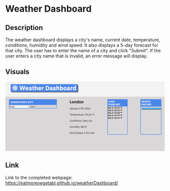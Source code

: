 # Weather Dashboard

## Description

The weather dashboard displays a city's name, current date, temperature, conditions, humidity and wind speed. It also displays a 5-day forecast for that city. The user has to enter the name of a city and click "Submit". If the user enters a city name that is invalid, an error message will display.

## Visuals

<img class="screenshot" src="assets/images/Screenshot.png">

## Link

Link to the completed webpage:
https://eatmorevegetabl.github.io/weatherDashboard/
